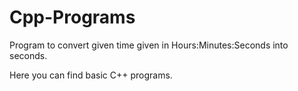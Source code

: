 # Cpp-Programs
Program to convert given time given in Hours:Minutes:Seconds into seconds.

Here you can find basic C++ programs.
